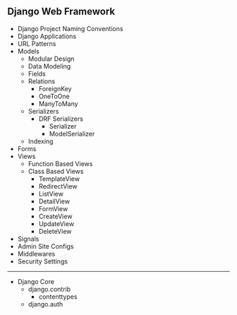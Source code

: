 ## Django Web Framework

- Django Project Naming Conventions
- Django Applications
- URL Patterns
- Models
    - Modular Design
    - Data Modeling
    - Fields
    - Relations
      - ForeignKey
      - OneToOne
      - ManyToMany
    - Serializers
      - DRF Serializers
        - Serializer
        - ModelSerializer
    - Indexing
- Forms
- Views
    - Function Based Views
    - Class Based Views
        - TemplateView
        - RedirectView
        - ListView
        - DetailView
        - FormView
        - CreateView
        - UpdateView
        - DeleteView
- Signals
- Admin Site Configs
- Middlewares
- Security Settings

---

- Django Core
    - django.contrib
        - contenttypes
    - django.auth